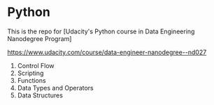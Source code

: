 # Python

This is the repo for [Udacity's Python course in Data Engineering Nanodegree Program]

https://www.udacity.com/course/data-engineer-nanodegree--nd027

1. Control Flow
2. Scripting
3. Functions
4. Data Types and Operators
5. Data Structures



